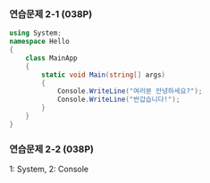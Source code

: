 ### 연습문제 2-1 (038P)

```csharp
using System;
namespace Hello
{
    class MainApp
    {
        static void Main(string[] args)
        {
            Console.WriteLine("여러분 안녕하세요?");
            Console.WriteLine("반갑습니다!");
        }
    }
}
```

### 연습문제 2-2 (038P)
1: System, 2: Console